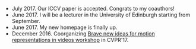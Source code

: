- July 2017. Our ICCV paper is accepted. Congrats to my coauthors! 
- June 2017. I will be a lecturer in the University of Edinburgh starting from September.
- June 2017. My new homepage is finally up. 
- December 2016. Coorganizing [Brave new ideas for motion representations in videos workshop](http://bravenewmotion.github.io/) in CVPR'17.


